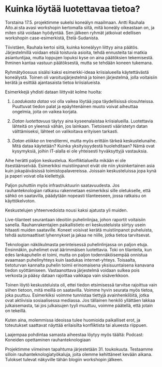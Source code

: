 # Kuinka löytää luotettavaa tietoa?

Torstaina 17.5. projektimme sukelsi koneälyn maailmaan. Antti Rauhala Aito.ai:sta avasi workshopin kertomalla siitä, mitä koneäly oikeastaan on, ja miten sitä voidaan hyödyntää. Sen jälkeen ryhmät jatkoivat edellisen workshopin case-esimerkistä, Etelä-Sudanista.

Tiivistäen, Rauhala kertoi siitä, kuinka koneälyyn liittyy aina päätös. Järjestelmillä voidaan etsiä toistuvia asioita, tehdä ennusteita tai matkia asiantuntijaa, mutta loppujen lopuksi kyse on aina päätöksien tekemisestä. Ihminen kantaa vastuun päätöksestä, mutta se tehdään koneen tukemana.

Ryhmätyöosuus sisälsi kaksi esimerkki-ideaa kriisialueella käytettävästä koneälystä. Toinen oli varoitusjärjestelmä ja toinen järjestelmä, jolla voitaisiin kerätä ja esittää ajantasaista tietoa kriisialueista.

Esimerkkejä yhdisti dataan liittyvät kolme huolta:

1. *Laadukasta dataa* voi olla vaikea löytää jopa täydellisissä olosuhteissa. Puuttuvat tiedon palat ja epäyhtenäinen muoto voivat aiheuttaa ongelmia, joita on vaikea korjata.

1. *Datan luotettavuus* täytyy aina kyseenalaistaa kriisialueilla. Luotettavia lähteitä on yleensä vähän, jos lainkaan. Tietoisesti vääristetyn datan välttämiseksi, lähteet on valikoitava erityisen tarkasti.

1. *Datan etiikka* on trenditermi, mutta myös erittäin tärkeä keskustelunaihe. Mitä dataa käytetään? Kuinka yksityisyydestä huolehditaan? Nämä ovat kysymyksiä, joihin IT-alalla ei ole yhteisesti hyväksyttyjä vastauksia.

Aihe herätti paljon keskustelua. Konfliktialueilla mikään ei ole itsestäänselvää. Esimerkiksi muistiinpanot eivät ole niin yksinkertainen asia kuin jokapäiväisissä toimistopalavereissa. Joissain keskusteluissa jopa kynä ja paperi voivat olla kiellettyjä.

Paljon puhuttiin myös infrastruktuurin saatavuudesta. Jos rauhanteknologian ratkaisu rakennetaan esimerkiksi sille oletukselle, että sähkö on saatavilla, päädytään nopeasti tilanteeseen, jossa ratkaisu on käyttökelvoton.

Keskustelujen yhteenvedoista nousi kaksi ajatusta yli muiden.

Live-tilanteet seurantaan ideoitiin puhelinlinjaa, johon raportit voitaisiin sanella. Rauhanrakentajien paikallistieto eri keskusteluista siirtyy usein hitaasti muiden saataville. Koneet voisivat kerätä muistiinpanot puheluista, tehdä automaattiset lyhennykset ja jakaa ne niille, jotka tietoa tarvitsevat.

Teknologian näkökulmasta perinteisessä puhelinlinjassa on paljon etuja. Ensinnäkin, puhelimet ovat äärimmäisen luotettavia. Toki on tilanteita, kun edes lankapuhelin ei toimi, mutta on paljon todennäköisempää onnistua avaamaan puhelinyhteys kuin laadukas internet-yhteys. Toisaalta, tietoturvan kannalta puhelin toimii erinomaisena yksisuuntaisena kanavana tiedon syöttämiseen. Vastaanottava järjestelmä voidaan sulkea pois verkosta ja pääsy dataan rajoittaa vaikkapa vain sisäverkkoon.

Toinen löytö keskusteluista oli, ettei tiedon etsimisessä tarvitse rajoittua vain siihen tietoon, mitä meillä on saatavilla. Voimme hyvin seurata myös tietoa, joka puuttuu. Esimerkiksi voimme tunnistaa tiettyjä avainhenkilöitä, jotka ovat aktiivisia sosiaalisessa mediassa. Jos tällainen henkilö yllättäen lakkaa julkaisemasta, tai jos julkaisujen tyyli muuttuu, voimme päätellä, että jotain on tekeillä.

Kuten aina, molemmissa ideoissa tulee huomioida paikalliset erot, ja toteutukset saattavat näyttää erilaisilta konfliktista tai alueesta riippuen.


Laajempaa pohdintaa samasta aiheestaa löytyy myös täältä: Podcast: Koneiden opettaminen rauhanteknologiaan

Projektimme viimeinen tapahtuma järjestetään 31. toukokuuta. Testaamme silloin rauhanteknologiatyökaluja, joita olemme kehittäneet kevään aikana. Tulokset tulevat näkyville tähän blogiin workshopin jälkeen.
